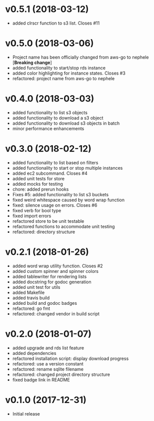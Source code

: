 # v0.5.1 (2018-03-12)

* added clrscr function to s3 list. Closes #11

# v0.5.0 (2018-03-06)

* Project name has been officially changed from aws-go to nephele [**Breaking change**]
* added functionality to start/stop rds instance
* added color highlighting for instance states. Closes #3
* refactored: project name from aws-go to nephele

# v0.4.0 (2018-03-03)

* added functionality to list s3 objects
* added functionality to download a s3 object
* added functionality to download s3 objects in batch
* minor performance enhancements

# v0.3.0 (2018-02-12)

* added functionality to list based on filters
* added functionality to start or stop multiple instances
* added ec2 subcommand. Closes #4
* added unit tests for store
* added mocks for testing
* chore: added prerun hooks
* Fixes #5: added functionality to list s3 buckets
* fixed weird whitespace caused by word wrap function
* fixed: silence usage on errors. Closes #6
* fixed verb for bool type
* fixed import errors
* refactored store to be unit testable
* refactored functions to accommodate unit testing
* refactored: directory structure

# v0.2.1 (2018-01-26)

* added word wrap utility function. Closes #2
* added custom spinner and spinner colors
* added tablewriter for rendering lists
* added docstring for godoc generation
* added unit test for utils
* added Makefile
* added travis build
* added build and godoc badges
* refactored: go fmt
* refactored: changed vendor in build script

# v0.2.0 (2018-01-07)

* added upgrade and rds list feature
* added dependencies
* refactored installation script: display download progress
* refactored: use a version constant
* refactored: rename sqlite filename
* refactored: changed project directory structure
* fixed badge link in README

# v0.1.0 (2017-12-31)

* Initial release